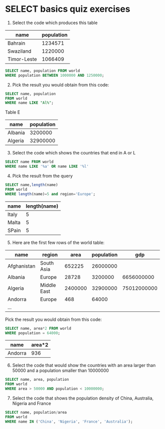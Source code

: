 # SELECT basics quiz exercises


1. Select the code which produces this table 

| name        | population |
| ----------- | ---------- |
| Bahrain     | 1234571    |
| Swaziland   | 1220000    |
| Timor-Leste | 1066409    |

``` sql
SELECT name, population FROM world
WHERE population BETWEEN 1000000 AND 1250000;
```

2. Pick the result you would obtain from this code: 

```sql
SELECT name, population
FROM world
WHERE name LIKE "Al%";
```

Table E

| name    | population |
| ------- | ---------- |
| Albania | 3200000    |
| Algeria | 32900000   |

3. Select the code which shows the countries that end in A or L 

```sql
SELECT name FROM world
WHERE name LIKE '%a' OR name LIKE '%l'
```

4. Pick the result from the query 

```sql
SELECT name,length(name)
FROM world
WHERE length(name)=5 and region='Europe';
```

| name    | length(name) |
| ------- | ------------ |
| Italy   | 5            |
| Malta   | 5            |
| SPain   | 5            |     


5. Here are the first few rows of the world table: 

| name        | region       | area    | population | gdp            |
| ----------- | ------------ | ------- | ---------- | -------------- |
| Afghanistan | South Asia   | 652225  | 26000000   |                |
| Albania     | Europe       | 28728   | 3200000    | 6656000000     |
| Algeria     | Middle East  | 2400000 | 32900000   | 75012000000    |
| Andorra     | Europe       | 468     | 64000      |                |
|...          |              |         |            |                |

Pick the result you would obtain from this code: 

```sql
SELECT name, area*2 FROM world
WHERE population = 64000;
```

| name    | area*2       |
| ------- | ------------ |
| Andorra | 936          |


6. Select the code that would show the countries with an area larger than 50000 and a population smaller than 10000000 

```sql
SELECT name, area, population
FROM world
WHERE area > 50000 AND population < 10000000;
```

7. Select the code that shows the population density of China, Australia, Nigeria and France 

```sql
SELECT name, population/area
FROM world
WHERE name IN ('China', 'Nigeria', 'France', 'Australia');
```
